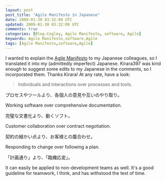 ```yaml
---           
layout: post
post_title: "Agile Manifesto in Japanese"
date: 2009-01-30 03:32:09 UTC
updated: 2009-01-30 03:32:09 UTC
comments: true
categories: [Blog-Cogley, Agile Manifesto, software, Agile]
keywords: Agile Manifesto,software,Agile
tags: [Agile Manifesto,software,Agile]
---
```

 

I wanted to explain the [Agile Manifesto](http://agilemanifesto.org/) to my Japanese colleagues, so I translated it into my (admittedly imperfect) Japanese. Kirara397 was kind enough to suggest some edits to my Japanese in the comments, so I incorporated them. Thanks Kirara! At any rate, have a look:


> Individuals and interactions over processes and tools.


プロセスやツールより、各個人の意見や互いのやり取り。


Working software over comprehensive documentation.


完璧な文書化より、動くソフト。


Customer collaboration over contract negotiation.


契約の細かい点より、お客様との腹合わせ。


Responding to change over following a plan.


「計画通り」より、「臨機応変」。


It can easily be applied to non-development teams as well. It's a good guideline for teamwork, I think, and has withstood the test of time. 

